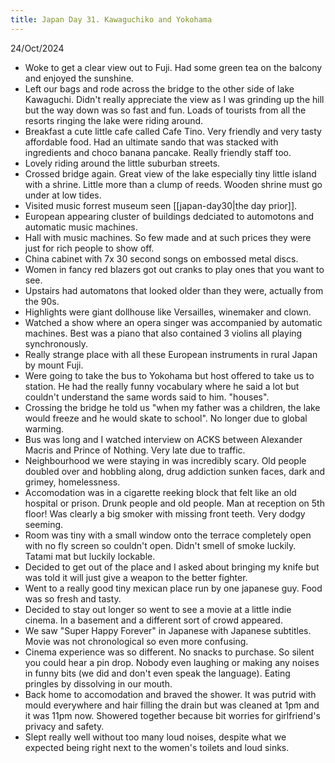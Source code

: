 ```yaml
---
title: Japan Day 31. Kawaguchiko and Yokohama
---
```


24/Oct/2024

- Woke to get a clear view out to Fuji. Had some green tea on the balcony and enjoyed the sunshine.
- Left our bags and rode across the bridge to the other side of lake Kawaguchi. Didn't really appreciate the view as I was grinding up the hill but the way down was so fast and fun. Loads of tourists from all the resorts ringing the lake were riding around.
- Breakfast a cute little cafe called Cafe Tino. Very friendly and very tasty affordable food. Had an ultimate sando that was stacked with ingredients and choco banana pancake. Really friendly staff too.
- Lovely riding around the little suburban streets.
- Crossed bridge again. Great view of the lake especially tiny little island with a shrine. Little more than a clump of reeds. Wooden shrine must go under at low tides.
- Visited music forrest museum seen [[japan-day30|the day prior]]. 
- European appearing cluster of buildings dedciated to automotons and automatic music machines.
- Hall with music machines. So few made and at such prices they were just for rich people to show off. 
- China cabinet with 7x 30 second songs on embossed metal discs.
- Women in fancy red blazers got out cranks to play ones that you want to see.
- Upstairs had automatons that looked older than they were, actually from the 90s.
- Highlights were giant dollhouse like Versailles, winemaker and clown.
- Watched a show where an opera singer was accompanied by automatic machines. Best was a piano that also contained 3 violins all playing synchronously.
- Really strange place with all these European instruments in rural Japan by mount Fuji.
- Were going to take the bus to Yokohama but host offered to take us to station. He had the really funny vocabulary where he said a lot but  couldn't understand the same words said to him. "houses".
- Crossing the bridge he told us "when my father was a children, the lake would freeze and he would skate to school". No longer due to global warming.
- Bus was long and I watched interview on ACKS between Alexander Macris and Prince of Nothing.
Very late due to traffic.
- Neighbourhood we were staying in was incredibly scary. Old people doubled over and hobbling along, drug addiction sunken faces, dark and grimey, homelessness.
- Accomodation was in a cigarette reeking block that felt like an old hospital or prison. Drunk people and old people. Man at reception on 5th floor! Was clearly a big smoker with missing front teeth. Very dodgy seeming.
- Room was tiny with a small window onto the terrace completely open with no fly screen so couldn't open. Didn't smell of smoke luckily. Tatami mat but luckily lockable.
- Decided to get out of the place and I asked about bringing my knife but was told it will just give a weapon to the better fighter.
- Went to a really good tiny mexican place run by one japanese guy. Food was so fresh and tasty.
- Decided to stay out longer so went to see a movie at a little indie cinema. In a basement and a different sort of crowd appeared.
- We saw "Super Happy Forever" in Japanese with Japanese subtitles. Movie was not chronological so even more confusing.
- Cinema experience was so different. No snacks to purchase. So silent you could hear a pin drop. Nobody even laughing or making any noises in funny bits (we did and don't even speak the language). Eating pringles by dissolving in our mouth.
- Back home to accomodation and braved the shower. It was putrid with mould everywhere and hair filling the drain but was cleaned at 1pm and it was 11pm now. Showered together because bit worries for girlfriend's privacy and safety.
- Slept really well without too many loud noises, despite what we expected being right next to the women's toilets and loud sinks.



